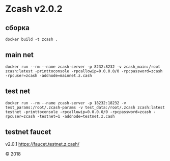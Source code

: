 # Zcash v2.0.2

## сборка

```Shell
docker build -t zcash .
```

## main net

```Shell
docker run --rm --name zcash-server -p 8232:8232 -v zcash_main:/root zcash:latest -printtoconsole -rpcallowip=0.0.0.0/0 -rpcpassword=zcash -rpcuser=zcash -addnode=mainnet.z.cash
```

## test net

```Shell
docker run --rm --name zcash-server -p 18232:18232 -v test_params:/root/.zcash-params -v test_data:/root/.zcash zcash:latest testnet -printtoconsole -rpcallowip=0.0.0.0/0 -rpcpassword=zcash -rpcuser=zcash -testnet=1 -addnode=testnet.z.cash
```

## testnet faucet

v2.0.1 <https://faucet.testnet.z.cash/>

&copy; 2018
